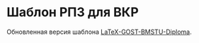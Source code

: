 # Шаблон РПЗ для ВКР

Обновленная версия шаблона [LaTeX-GOST-BMSTU-Diploma](https://github.com/altwarg/LaTeX-GOST-BMSTU-Diploma).
